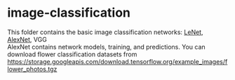 # image-classification
This folder contains the basic image classification networks: [LeNet](https://github.com/Kyrie798/image-classification/tree/main/LeNet), [AlexNet](https://github.com/Kyrie798/image-classification/tree/main/LeNet), VGG  
AlexNet contains network models, training, and predictions. You can download flower classification datasets from https://storage.googleapis.com/download.tensorflow.org/example_images/flower_photos.tgz
